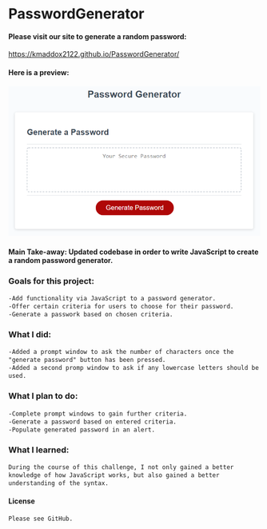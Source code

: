 # PasswordGenerator

#### Please visit our site to generate a random password:

https://kmaddox2122.github.io/PasswordGenerator/

#### Here is a preview:

![Alt text](./assets/03-javascript-homework-demo.png "Screenshot")

#### Main Take-away: Updated codebase in order to write JavaScript to create a random password generator.

### Goals for this project:
    -Add functionality via JavaScript to a password generator.
    -Offer certain criteria for users to choose for their password.
    -Generate a passwork based on chosen criteria.

### What I did:
    -Added a prompt window to ask the number of characters once the "generate password" button has been pressed.
    -Added a second promp window to ask if any lowercase letters should be used.

### What I plan to do:
    -Complete prompt windows to gain further criteria.
    -Generate a password based on entered criteria.
    -Populate generated password in an alert.

### What I learned:
    During the course of this challenge, I not only gained a better knowledge of how JavaScript works, but also gained a better understanding of the syntax.

#### License
    Please see GitHub.

